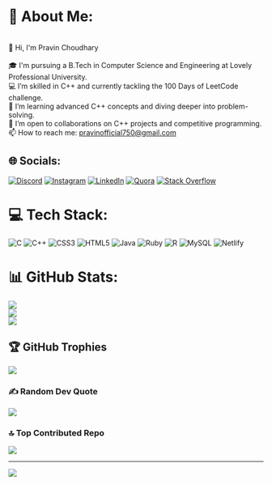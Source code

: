 # 💫 About Me:
<br>👋 Hi, I'm Pravin Choudhary<br><br>🎓 I'm pursuing a B.Tech in Computer Science and Engineering at Lovely Professional University.  <br>💻 I’m skilled in C++ and currently tackling the 100 Days of LeetCode challenge.  <br>🌱 I’m learning advanced C++ concepts and diving deeper into problem-solving.  <br>🤝 I’m open to collaborations on C++ projects and competitive programming.  <br>📫 How to reach me: pravinofficial750@gmail.com  <br>


## 🌐 Socials:
[![Discord](https://img.shields.io/badge/Discord-%237289DA.svg?logo=discord&logoColor=white)](https://discord.gg/https://discord.gg/CZSh7zbg) [![Instagram](https://img.shields.io/badge/Instagram-%23E4405F.svg?logo=Instagram&logoColor=white)](https://instagram.com/__2003___pravin) [![LinkedIn](https://img.shields.io/badge/LinkedIn-%230077B5.svg?logo=linkedin&logoColor=white)](https://linkedin.com/in/pravin-choudhary750) [![Quora](https://img.shields.io/badge/Quora-%23B92B27.svg?logo=Quora&logoColor=white)](https://quora.com/profile/Pravin-Choudhary-303) [![Stack Overflow](https://img.shields.io/badge/-Stackoverflow-FE7A16?logo=stack-overflow&logoColor=white)](https://stackoverflow.com/users/pravin-choudhary) 

# 💻 Tech Stack:
![C](https://img.shields.io/badge/c-%2300599C.svg?style=flat&logo=c&logoColor=white) ![C++](https://img.shields.io/badge/c++-%2300599C.svg?style=flat&logo=c%2B%2B&logoColor=white) ![CSS3](https://img.shields.io/badge/css3-%231572B6.svg?style=flat&logo=css3&logoColor=white) ![HTML5](https://img.shields.io/badge/html5-%23E34F26.svg?style=flat&logo=html5&logoColor=white) ![Java](https://img.shields.io/badge/java-%23ED8B00.svg?style=flat&logo=openjdk&logoColor=white) ![Ruby](https://img.shields.io/badge/ruby-%23CC342D.svg?style=flat&logo=ruby&logoColor=white) ![R](https://img.shields.io/badge/r-%23276DC3.svg?style=flat&logo=r&logoColor=white) ![MySQL](https://img.shields.io/badge/mysql-4479A1.svg?style=flat&logo=mysql&logoColor=white) ![Netlify](https://img.shields.io/badge/netlify-%23000000.svg?style=flat&logo=netlify&logoColor=#00C7B7)
# 📊 GitHub Stats:
![](https://github-readme-stats.vercel.app/api?username=PravinChoudhary11&theme=dark&hide_border=false&include_all_commits=true&count_private=true)<br/>
![](https://github-readme-streak-stats.herokuapp.com/?user=PravinChoudhary11&theme=dark&hide_border=false)<br/>
![](https://github-readme-stats.vercel.app/api/top-langs/?username=PravinChoudhary11&theme=dark&hide_border=false&include_all_commits=true&count_private=true&layout=compact)

## 🏆 GitHub Trophies
![](https://github-profile-trophy.vercel.app/?username=PravinChoudhary11&theme=radical&no-frame=false&no-bg=false&margin-w=4)

### ✍️ Random Dev Quote
![](https://quotes-github-readme.vercel.app/api?type=horizontal&theme=radical)

### 🔝 Top Contributed Repo
![](https://github-contributor-stats.vercel.app/api?username=PravinChoudhary11&limit=5&theme=dark&combine_all_yearly_contributions=true)

---
[![](https://visitcount.itsvg.in/api?id=PravinChoudhary11&icon=6&color=1)](https://visitcount.itsvg.in)

<!-- Proudly created with GPRM ( https://gprm.itsvg.in ) -->
